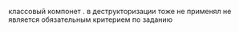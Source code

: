 классовый компонет .
в деструкторизации тоже не применял не является обязательным критерием по заданию
